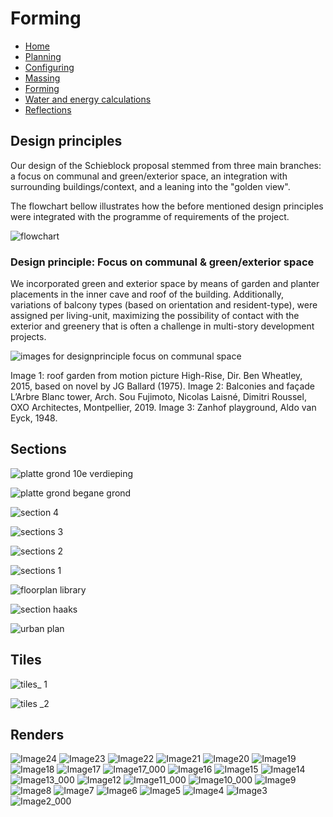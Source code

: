 # Forming

- [Home](https://jeroentudelft.github.io/)
- [Planning](https://jeroentudelft.github.io/webpages/planning)
- [Configuring](https://jeroentudelft.github.io/webpages/configuring)
- [Massing](https://jeroentudelft.github.io/webpages/massing)
- [Forming](https://jeroentudelft.github.io/webpages/forming)
- [Water and energy calculations](https://jeroentudelft.github.io/webpages/water)
- [Reflections](https://jeroentudelft.github.io/webpages/reflections)

  
## Design principles

Our design of the Schieblock proposal stemmed from three main branches: a focus on communal and green/exterior space, an integration with surrounding buildings/context, and a leaning into the "golden view". 


The flowchart bellow illustrates how the before mentioned design principles were integrated with the programme of requirements of the project. 

![flowchart](https://github.com/user-attachments/assets/908962b3-a9b8-4a35-9ad7-d8aaa0292659)

### Design principle: Focus on communal & green/exterior space
We incorporated green and exterior space by means of garden and planter placements in the inner cave and roof of the building. Additionally, variations of balcony types (based on orientation and resident-type), were assigned per living-unit, maximizing the possibility of contact with the exterior and greenery that is often a challenge in multi-story development projects.

![images for designprinciple focus on communal space](https://github.com/user-attachments/assets/0307614c-fbc4-4673-a5a0-273a1a96ef24)

Image 1: roof garden from motion picture High-Rise, Dir. Ben Wheatley, 2015, based on novel by JG Ballard (1975).
Image 2: Balconies and façade L’Arbre Blanc tower, Arch. Sou Fujimoto, Nicolas Laisné, Dimitri Roussel, OXO Architectes, Montpellier, 2019. 
Image 3: Zanhof playground, Aldo van Eyck, 1948.


## Sections


![platte grond 10e verdieping](https://github.com/user-attachments/assets/0733144e-2aae-440e-a7a7-e2b80e8bee88)

![platte grond begane grond](https://github.com/user-attachments/assets/8d9b775e-fed7-478d-b8fb-e11d6f0d11f9)

![section 4](https://github.com/user-attachments/assets/0fefef49-78de-488b-83c4-5bdabeb11047)

![sections 3](https://github.com/user-attachments/assets/1835cf9e-830d-4580-9301-652763f42dbe)

![sections 2](https://github.com/user-attachments/assets/108479f3-1dfd-42a1-a62d-1966b761f533)

![sections 1](https://github.com/user-attachments/assets/4fb11de2-5458-4aad-b22a-3049ddfb8f74)

![floorplan library](https://github.com/user-attachments/assets/0dfe2269-1fa4-4f7f-824c-7968f57d25eb)

![section haaks](https://github.com/user-attachments/assets/3d635766-6e0b-42f9-93ff-556d08e98ada)

![urban plan](https://github.com/user-attachments/assets/9248ab5b-8794-40e1-859d-0a11da572201)

## Tiles

![tiles_ 1](https://github.com/user-attachments/assets/a16183cd-de14-4095-903d-8466b84ffff2)

![tiles _2](https://github.com/user-attachments/assets/88dc7a99-c420-4667-afe3-6ca5d3cc2cbe)







## Renders

![Image24](https://github.com/user-attachments/assets/1f2d84db-c52a-48b1-8989-0b05949a4674)
![Image23](https://github.com/user-attachments/assets/66d1ace8-f54c-4d61-953e-e9564a87a9d7)
![Image22](https://github.com/user-attachments/assets/3cb7a55d-8528-4bf5-b4f0-7426e22e11d6)
![Image21](https://github.com/user-attachments/assets/0fb9c06a-6b3c-43e8-bab6-7ea04d7b1001)
![Image20](https://github.com/user-attachments/assets/9f756f2c-f682-4a8e-b5d5-d84885a2bec6)
![Image19](https://github.com/user-attachments/assets/a86ba83e-b1d5-43b4-b02b-40cc019b9557)
![Image18](https://github.com/user-attachments/assets/6c3d6bea-f141-4660-a274-d4cee573575e)
![Image17](https://github.com/user-attachments/assets/37aacfe7-2940-4dea-9358-2e11c75b49ef)
![Image17_000](https://github.com/user-attachments/assets/926f8642-d9d5-47bc-a024-4c1fe6afbbfa)
![Image16](https://github.com/user-attachments/assets/5d5a2a29-c111-4d69-a091-7b99339bf108)
![Image15](https://github.com/user-attachments/assets/ee8fa5e7-cb3c-48a8-a05f-cff664ea5df2)
![Image14](https://github.com/user-attachments/assets/bc27d335-4f32-48a9-b4e4-064d5b7440f0)
![Image13_000](https://github.com/user-attachments/assets/391b3969-4774-4b6e-b144-86d3bd745449)
![Image12](https://github.com/user-attachments/assets/e505251c-556d-47d4-b17b-53bb00a5c01b)
![Image11_000](https://github.com/user-attachments/assets/ed0068ec-de68-4876-b5f0-facb954443d8)
![Image10_000](https://github.com/user-attachments/assets/147cd822-9fe2-4e0e-9898-2d02fffde324)
![Image9](https://github.com/user-attachments/assets/e6b63dc9-c52d-4d35-83fa-34e73c798f6e)
![Image8](https://github.com/user-attachments/assets/7fe9b060-81fa-4fd0-940b-76fb96ad380e)
![Image7](https://github.com/user-attachments/assets/be16e219-cc4e-4490-a89b-7f1066570aba)
![Image6](https://github.com/user-attachments/assets/4d33f5ee-403d-4163-bef1-22226dd061d6)
![Image5](https://github.com/user-attachments/assets/51197162-3a14-46ca-846b-ea660518db3b)
![Image4](https://github.com/user-attachments/assets/8fe6564b-7056-4b3c-9bc3-b0b90c648321)
![Image3](https://github.com/user-attachments/assets/1fbd5eed-a8d7-49ac-a390-e9f7c517d624)
![Image2_000](https://github.com/user-attachments/assets/95813a84-3a28-49a3-8dfd-b99b62f2368e)





